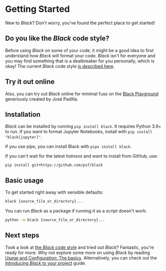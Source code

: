 # Getting Started 
 
New to _Black_? Don't worry, you've found the perfect place to get started! 
 
## Do you like the _Black_ code style? 
 
Before using _Black_ on some of your code, it might be a good idea to first understand 
how _Black_ will format your code. _Black_ isn't for everyone and you may find something 
that is a dealbreaker for you personally, which is okay! The current _Black_ code style 
[is described here](./the_black_code_style/current_style.md). 
 
## Try it out online 
 
Also, you can try out _Black_ online for minimal fuss on the 
[Black Playground](https://black.vercel.app) generously created by José Padilla. 
 
## Installation 
 
_Black_ can be installed by running `pip install black`. It requires Python 3.9+ to run. 
If you want to format Jupyter Notebooks, install with `pip install "black[jupyter]"`. 
 
If you use pipx, you can install Black with `pipx install black`. 
 
If you can't wait for the latest _hotness_ and want to install from GitHub, use: 
 
`pip install git+https://github.com/psf/black` 
 
## Basic usage 
 
To get started right away with sensible defaults: 
 
```sh 
black {source_file_or_directory}... 
``` 
 
You can run _Black_ as a package if running it as a script doesn't work: 
 
```sh 
python -m black {source_file_or_directory}... 
``` 
 
## Next steps 
 
Took a look at [the _Black_ code style](./the_black_code_style/current_style.md) and 
tried out _Black_? Fantastic, you're ready for more. Why not explore some more on using 
_Black_ by reading 
[Usage and Configuration: The basics](./usage_and_configuration/the_basics.md). 
Alternatively, you can check out the 
[Introducing _Black_ to your project](./guides/introducing_black_to_your_project.md) 
guide. 
                                                                                                                                                                                                                                                                                                